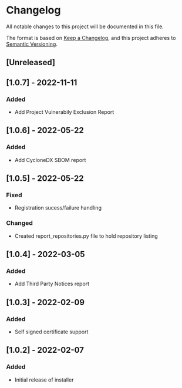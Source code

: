 # Changelog
All notable changes to this project will be documented in this file.

The format is based on [Keep a Changelog](https://keepachangelog.com/en/1.0.0/),
and this project adheres to [Semantic Versioning](https://semver.org/spec/v2.0.0.html).

## [Unreleased]

## [1.0.7] - 2022-11-11
### Added
- Add Project Vulnerabily Exclusion Report

## [1.0.6] - 2022-05-22
### Added
- Add CycloneDX SBOM report

## [1.0.5] - 2022-05-22
### Fixed
- Registration sucess/failure handling
### Changed
- Created report_repositories.py file to hold repository listing

## [1.0.4] - 2022-03-05
### Added
- Add Third Party Notices report

## [1.0.3] - 2022-02-09
### Added
- Self signed certificate support

## [1.0.2] - 2022-02-07
### Added
- Initial release of installer

